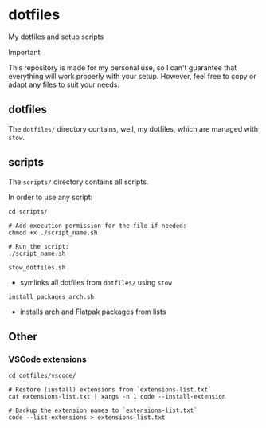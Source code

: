 # dotfiles

My dotfiles and setup scripts

> [!IMPORTANT]
> This repository is made for my personal use, so I can't guarantee that everything will work properly with your setup. However, feel free to copy or adapt any files to suit your needs.

## dotfiles

The `dotfiles/` directory contains, well, my dotfiles, which are managed with `stow`.

## scripts

The `scripts/` directory contains all scripts.

In order to use any script:

```shell
cd scripts/

# Add execution permission for the file if needed:
chmod +x ./script_name.sh

# Run the script:
./script_name.sh
```

`stow_dotfiles.sh`

- symlinks all dotfiles from `dotfiles/` using `stow`

`install_packages_arch.sh`

- installs arch and Flatpak packages from lists

## Other

### VSCode extensions

```shell
cd dotfiles/vscode/

# Restore (install) extensions from `extensions-list.txt`
cat extensions-list.txt | xargs -n 1 code --install-extension

# Backup the extension names to `extensions-list.txt`
code --list-extensions > extensions-list.txt
```
